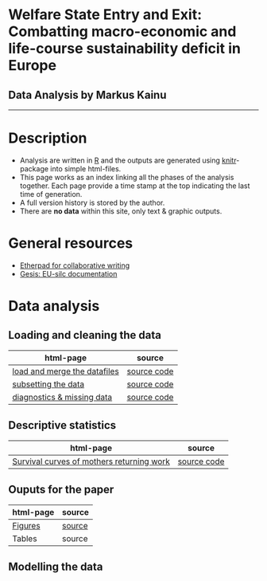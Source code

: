 <h1 class="title">Welfare State Entry and Exit: Combatting macro-economic and life-course sustainability deficit in Europe</h1>
<h2 class="author">Data Analysis by Markus Kainu</h2>

-----


# Description

- Analysis are written in [R](http://r-project.org) and the outputs are generated using [knitr](http://yihui.name/knitr/)-package into simple html-files. 
- This page works as an index linking all the phases of the analysis together. Each page provide a time stamp at the top indicating the last time of generation. 
- A full version history is stored by the author. 
- There are **no data** within this site, only text & graphic outputs.


# General resources

- [Etherpad for collaborative writing](http://muuankarski.muistio.tieke.fi/EuSilcPanel2013)
- [Gesis: EU-silc documentation](http://www.gesis.org/en/services/data-analysis/official-microdata/european-microdata/eu-silc/eu-silc-further-information/)

# Data analysis

## Loading and cleaning the data

| html-page | source |
| --------- | ------ |
| [load and merge the datafiles](load_merge.html) | [source code](load_merge.Rmd) |
| [subsetting the data](subset.html) | [source code](subset.Rmd) |
| [diagnostics & missing data](missing.html) | [source code](missing.Rmd) |

## Descriptive statistics

| html-page | source |
| --------- | ------ |
| [Survival curves of mothers returning work](ds_survival_mothers.html) | [source code](ds_survival_mothers.Rmd) |


## Ouputs for the paper

| html-page | source |
| --------- | ------ |
| [Figures](figs_for_paper.html) | [source](figs_for_paper.Rmd) |
| Tables | source |



## Modelling the data


